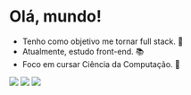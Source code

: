<h1> Olá, mundo! </h1>

 - Tenho como objetivo me tornar full stack. 🤖
 - Atualmente, estudo front-end. 📚
 - Foco em cursar Ciência da Computação. 🎈

<p align="right">
 </p>
 
 <div> 
  <a href="https://instagram.com/marsbzrb" target="_blank"><img src="https://img.shields.io/badge/-Instagram-%23E4405F?style=for-the-badge&logo=instagram&logoColor=white" target="_blank"></a>
  <a href = "mailto:marciabarbosaads@gmail.com"><img src="https://img.shields.io/badge/-Gmail-%23333?style=for-the-badge&logo=gmail&logoColor=white" target="_blank"></a>
  <a href="https://www.linkedin.com/in/marcia-barbosa-868b25272/" target="_blank"><img src="https://img.shields.io/badge/-LinkedIn-%230077B5?style=for-the-badge&logo=linkedin&logoColor=white" target="_blank"></a> 

</div>

